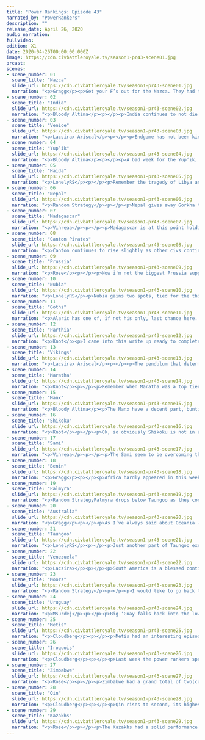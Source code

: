 ```yaml
---
title: "Power Rankings: Episode 43"
narrated_by: "PowerRankers"
description: ""
release_date: April 26, 2020
audio_narration:
fullvideo:
edition: X1
date: 2020-04-26T00:00:00.000Z
image: https://cdn.civbattleroyale.tv/season1-pr43-scene01.jpg
prcast:
scenes:
- scene_number: 01
  scene_title: "Nazca"
  slide_url: https://cdn.civbattleroyale.tv/season1-pr43-scene01.jpg
  narration: "<p>Gragg</p><p>Get your F’s out for the Nazca. They had the misfortune of being on the same continent as Uruguay and Kuikuro. Between those two the Nazca never really had a chance to expand and snowball. They never got off the ground in Endgame. As their last act of defiance they died to Venezuela instead of Uruguay. That leaves the Nazca killcount at 1 and Uruguay’s 0.</p>"
- scene_number: 02
  scene_title: "India"
  slide_url: https://cdn.civbattleroyale.tv/season1-pr43-scene02.jpg
  narration: "<p>Bloody Altima</p><p></p><p>India continues to not die. Now, this is dominantly because Palmyra continues to not commit to the execution, with a grand total of one badly injured Prawn Knight in range of Hyderabad’s Deep last we saw despite the fact that Zenobia clearly has open borders with Maratha and plenty of space to work with, but at the same time one can’t help but respect the fact that it’s a mountainous walled city on a hill with Comp Bow defenders, so even with four pop it’s got respectable survival numbers. Still, gods willing, the next part could easily be India’s last.</p>"
- scene_number: 03
  scene_title: "Venice"
  slide_url: https://cdn.civbattleroyale.tv/season1-pr43-scene03.jpg
  narration: "<p>Lacsirax Ariscal</p><p></p><p>Endgame has not been kind to Venice. Why should it have been? They’ve perennially underperformed, ever since missing clear as day opportunities to use their powerful navy back in the first Middle Ages (I guess having a blind leader didn’t help them spot those), and refusing to settle anywhere sensible at the start of the new Ancient Era. They won’t make it the top 20, but the Moors might yet bungle their invasion, or Enrico might find a peace offering lodged behind the sofa somewhere. It wouldn’t surprise me if they stuck around for another ten parts, each week providing a tiny dash of purple and another dull 200 words to the world. It would be very Venice of them.</p>"
- scene_number: 04
  scene_title: "Yup’ik"
  slide_url: https://cdn.civbattleroyale.tv/season1-pr43-scene04.jpg
  narration: "<p>Bloody Altima</p><p></p><p>A bad week for the Yup’ik, who joined the Runt Parade this week, losing all but one city to Shikoku’s desperate march east. Left with just Cev’aq, a mountainous, hilly, snowy city in the northernmost part of the world, they may actually survive for a while longer- Shikoku have bigger problems right now so even if they build a navy it’s not going to be a huge deal, Haida themselves just joined the Runt Parade as well, and the Metis will (probably) have a rather rough time invading the city between their small Ice Sheet Fleet and the overland terrain. I don’t see them joining the Black Parade anytime soon.</p>"
- scene_number: 05
  scene_title: "Haida"
  slide_url: https://cdn.civbattleroyale.tv/season1-pr43-scene05.jpg
  narration: "<p>LonelyRS</p><p></p><p>Remember the tragedy of Libya and Algeria? Remember how the two limped through North Africa, focusing on the religious game and inadvertently turning themselves into rumps by doing so, then died almost on top of each other while serving as the meat in the Moor/Songhai sandwich? Well, those of you who enjoy rumps racing to the bottom of the power rankings got a special treat this week: it’s happening again, and this time the setting is the frozen wastes of the coldest reaches of the Pacific Northwest. Koyah’s definitely the Libya, if we’re running with the theme of making comparisons to civs long gone. Libya, you’ll note, ended up surviving slightly longer. Unfortunately, Libya also was kind of torn to shreds in the span of a few parts, and, uh, the Haida’s quick and brutal evisceration by the Metis is certainly reminiscent of that. Will they die this part? Probably not, not when their capital is a two-tile island and their only relevant aggressors are a Metis and a Shikoku away. Will they die eventually? Almost certainly.</p>"
- scene_number: 06
  scene_title: "Nepal"
  slide_url: https://cdn.civbattleroyale.tv/season1-pr43-scene06.jpg
  narration: "<p>Random Strategy</p><p></p><p>Nepal gives away Gorkha to Taungoo, who ungratefully use it to citadel Kathmandu. But it's fine, they still have 2 unconquerable mountain cities. They still have 3 out of 4 neighbours attacking them due to Parthia joining in instead of Taungoo. But Parthia's presence actually weakens the coalition, because now instead of a constant stream of Kazakh knights going in one by one, Nepal instead has to deal with a constant stream of alternating knights and Grivpanvars going in one by one. (Grivpanvars are horseman replacements and weaker than knights.) It should be manageable. Their biggest risk is, like last part, that they will give away their cities, like they did just do to Taungoo.</p><p></p>"
- scene_number: 07
  scene_title: "Madagascar"
  slide_url: https://cdn.civbattleroyale.tv/season1-pr43-scene07.jpg
  narration: "<p>Vihreaa</p><p></p><p>Madagascar is at this point holding on until Zimbabwe declares war on them. With Zimbabwe currently researching the tech for frigates as well, I would say their days are numbered. Regardless of that, they still manage to climb 3 ranks this week, purely because everyone else was doing worse than them, which hey, if it works, right? Here’s to hoping they’ll get one of those settlers out to Antarctica before the Zimbabwean boats come calling.</p>"
- scene_number: 08
  scene_title: "Canton Pirates"
  slide_url: https://cdn.civbattleroyale.tv/season1-pr43-scene08.jpg
  narration: "<p>Canton continues to rise slightly as other civs continue to crumble around the cylinder. And at this point, that’s the only thing you can hope for that’s not a swift death. With mediocre stats and neighbors in the Qin and Taungoo, Ching Shih’s only real chance at a palpable gain is either a lucky snipe, or waiting for the collapse of one of their neighbors. And considering the power differences between Canton and their neighbors, even that’s not as likely as being curb stomped.</p>"
- scene_number: 09
  scene_title: "Prussia"
  slide_url: https://cdn.civbattleroyale.tv/season1-pr43-scene09.jpg
  narration: "<p>Rose</p><p></p><p>Now i'm not the biggest Prussia supporter, but even I couldn’t help but feel bad for the nation this part. Prussia suffered from the one thing that every nation fears will happen to them, being stuck without their capital. Even if the Prussians manage to take it back, the city will have a population total of 3 at best. Apparently this pity was shared by several world leaders however, as the Sami and the Goths have sworn to “take revenge” on the Vikings, but in a way this is worse for Prussia as this turns the odds of Prussia getting its capital back from slim to slimmer. At least Venice looks prime for the taking, but even that could be swiped by the Moors</p>"
- scene_number: 10
  scene_title: "Nubia"
  slide_url: https://cdn.civbattleroyale.tv/season1-pr43-scene10.jpg
  narration: "<p>LonelyRS</p><p>Nubia gains two spots, tied for the third most of any civ this part… despite doing almost nothing of note. Really, Africa as a whole was rather stagnant this time around, which, sure, seems very good for Piye on the surface. He doesn’t have to worry about dying horribly if the camera never turns his way. The camera’s trained to actively seek out those dying horrible deaths, so his not being shown on screen is probably a good thing considering how frail he is. The rub: every part he spends in relative peace, he’s only getting frailer. Between Benin, Palmyra, and Zimbabwe, Nubia’s drawn a tough group of neighbors, and even the least advanced among them is still getting almost double the science per turn Piye is. And Civ V, of course, is a game founded on the concept of snowballing. Right now, he might stand a chance of at least surviving if one of them elects to tear his civ to shreds. In a few parts? He probably won’t.</p>"
- scene_number: 11
  scene_title: "Goths"
  slide_url: https://cdn.civbattleroyale.tv/season1-pr43-scene11.jpg
  narration: "<p>Alaric has one of, if not his only, last chance here. The Vikings have only a fraction of their forces in their recent gains from Prussia, giving Alaric a damn good chance to take over the area. If he succeeds, Alaric can hopefully position himself to gain a better foothold in Europe. But if the invasion fails, Alaric will find himself with only three cities, a pitiful army, and neighboring the Kazakhs.  An attempt at Greco-Prussia could be made, but the peacekeepers are already starting to crowd the place. If Alaric doesn’t make some good moves in the next part, his small chances could evaporate.</p>"
- scene_number: 12
  scene_title: "Parthia"
  slide_url: https://cdn.civbattleroyale.tv/season1-pr43-scene12.jpg
  narration: "<p>Knot</p><p>I came into this write up ready to completely trash Parthia, but honestly, I can’t remember the last time they were in this good a position. They probably still can’t win, but they now have the potential to do something. If Mithridates can somehow get around the mountains, the war with Nepal could be a way to expand his empire. Maratha gets weaker and weaker every episode, so jumping into a well timed coalition could maybe get Parthia some decent cities that would increase their production. Even a war with Palmyra, while not good, might not completely sink them, as they have enough of a force to stall a little while. Now obviously, all of this is under the assumption that the Kazakhs completely forget they exist, because the moment they remember, Parthia’s done. However, the Kazakhs have way bigger fish to fry right now, so maybe they’ll let Parthia do something cool. Parthia has graduated from “Absolutely no way for them to ever do anything,” to “Slightly possible for them to be interesting before they die a fiery death,” and that’s about all I could ask for</p>"
- scene_number: 13
  scene_title: "Vikings"
  slide_url: https://cdn.civbattleroyale.tv/season1-pr43-scene13.jpg
  narration: "<p>Lacsirax Ariscal</p><p></p><p>The pendulum that determines the fate of the Viking people has been swinging wildly in the past few parts. One moment it’s deep in the red, as a decidedly blue threat takes a city straight from their homeland. And this episode it swung back to green, as they captured a capital and an inland city they never dreamt of taking by force. And just like that it violently judders back to red, as a new coalition descends on their homeland and their conquests alike. But I’ve taken a liking to the Vikings, and I’ve a somewhat drowsy belief that they’ll pull through regardless. They always do, right? The Vikings can only be killed by Ragnarok, and I think the tech for that isn’t until Future Worlds.</p>"
- scene_number: 14
  scene_title: "Maratha"
  slide_url: https://cdn.civbattleroyale.tv/season1-pr43-scene14.jpg
  narration: "<p>Knot</p><p></p><p>Remember when Maratha was a top tier contender? Remember when they had scarier stats than Taungoo, Qin, and Zimbabwe? Remember how they did nothing with those stats for turns and turns and turns on end? Remember when endgame gave them another shot at taking out their neighbors and being the power on the subcontinent? Remember when instead they were somehow less interesting than Nepal, as they just sat there wasting away, and it finally became clear that they were irrelevant?</p><p></p><p>Yeah, me neither.</p>"
- scene_number: 15
  scene_title: "Manx"
  slide_url: https://cdn.civbattleroyale.tv/season1-pr43-scene15.jpg
  narration: "<p>Bloody Altima</p><p>The Manx have a decent part, bunting out the ambitions (and undefended) Iroquois settle and quietly bulking up. They utterly failed to evict Sami from Greenland, but hey, can’t win ‘em all. Their stats are almost across the board better than the Vikings, particularly in production where they more than double the raiders. While they are set to avoid the slaughter the Vikings wrought upon them last time, they still have a few rather notable problems- number one, their navy is smaller and more primitive than you’d think for an island power. Number two, the Moors are still on the Isles, and they in turn have almost double the Manx’s manpower, and while certainly most of that isn’t going to be Manpower In Theatre, it’s still a relevant concern for the Manx. The Manx still have plenty of opportunities, particularly if they nab Astronomy and bulk up their navy, but they do need to act fast before the Vikings establish themselves as a real player on the continent or the Moors wake up.</p>"
- scene_number: 16
  scene_title: "Shikoku"
  slide_url: https://cdn.civbattleroyale.tv/season1-pr43-scene16.jpg
  narration: "<p>Knot</p><p></p><p>Ok, so obviously Shikoku is not in a good spot. A coalition featuring the top superstars of the cylinder all after your juicy land is not ever going to be good. The question is how bad is it gonna be? Can Shikoku keep enough of their land, maybe even take a few new cities, and eventually bounce back from this war, much like Pre-endgame Metis did against the Iroquois? Does Shikoku survive these wars but lose so much territory and waste so many resources that they can’t ever recover, living on as a pseudo rump state like the Iroquois did to the Apache? Or are we looking at “Songhai 2: Now in Asia”, where the Kazakhs and Qin, with some Metis help, partition the rest of Shikoku’s lands, and Ryota joins his comrades on the submarine. It’s not clear right now, so at the moment, Shikoku does not move. Only time will tell if a couple weeks from now, we’re talking about how well Shikoku came out of this war, or we’re writing them a eulogy.</p><p></p>"
- scene_number: 17
  scene_title: "Sami"
  slide_url: https://cdn.civbattleroyale.tv/season1-pr43-scene17.jpg
  narration: "<p>Vihreaa</p><p></p><p>The Sami seem to be overcoming this hurdle that they faced at the start, but they are still at best a regional power. Perhaps if this war with the Vikings is successful, then they will be able to gain control over a sizable portion of Europe. Oh how one could dream. Regardless of this, the Sami have several good places they can expand, seeing how Europe is still so fractured at the moment.</p>"
- scene_number: 18
  scene_title: "Benin"
  slide_url: https://cdn.civbattleroyale.tv/season1-pr43-scene18.jpg
  narration: "<p>Gragg</p><p></p><p>Africa hardly appeared in this week’s episode so we didn’t get a lot of updates on Benin’s situation. They did appear, however, in the director's cut. Here we see that they are poised to take advantage of Nubia’s long war with Zimbabwe. Whether they will or not is another matter. The Moors and Zimbabwe aren’t immediate threats so Benin should at least stay stable. On the other hand their only realistic expansion opportunity is a war with Nubia, and soon.</p>"
- scene_number: 19
  scene_title: "Palmyra"
  slide_url: https://cdn.civbattleroyale.tv/season1-pr43-scene19.jpg
  narration: "<p>Random StrategyPalmyra drops below Taungoo as they continue to stagnate. A few parts ago they were a forerunner for number of cities with 6 when the rest of the world had 4. Now, a few parts later, they are still only on 12 while the top-tiers have at least 18. They are way ahead of tier 3 civs, whose civs only have 6 or 7 cities, but being bottom of tier 2 is still slightly disappointing given their fast start. One strength they do have right now is good science; their tech is notably higher than the Metis or Qin's. What Palmyra needs right now is to crush one of their neighbours to gain more cities. They have one of the weakest set of neighbours in the game right now. The Goths and Nubia are both 3 city rumps that should be easy to take. Parthia, though not a rump,is also a decent conquest option since they are only half as strong as Palmyra. The only problem with these options is geography: there are mountains or sea protecting most of them, but nothing Palmyra's superior tech and production can't beat (that is if they use their tech advantage on units instead of cultural buildings). One final option is to take the Zimbabwe colony of Chibuene in Arabia, though Zimbabwe is on the verge of unlocking frigates, so it might not be wise to poke the beast.</p>"
- scene_number: 20
  scene_title: "Australia"
  slide_url: https://cdn.civbattleroyale.tv/season1-pr43-scene20.jpg
  narration: "<p>Gragg</p><p></p><p>As I’ve always said about Oceania - easy come, easy go. These small naval cities are difficult for an AI to defend. This episode it was Australia who learned that lesson the hard way. In a few episodes, maybe they’ll be on the other end of it. For now Australia expansion has been stalled but they are far from out of it. Their core is still safe and the Qin/Taungoo aren’t toooo scary yet.</p>"
- scene_number: 21
  scene_title: "Taungoo"
  slide_url: https://cdn.civbattleroyale.tv/season1-pr43-scene21.jpg
  narration: "<p>LonelyRS</p><p></p><p>Just another part of Taungoo executing what we’ve come to learn is their usual plan for these sorts of games: starting slow, coring up, then pouncing on a weak neighbor and doing their level best to unite Indonesia under their banner. The unlucky civ sacrificed upon the altar of Taungoo-being-good-actually this time around? Australia. Or, well, part of Australia, but who can tell, really? The island itself is probably going to remain a pipe dream no matter how many boats the Goo sends, but Hobart’s an easy target, and if that falls then Taungoo will have quite the power base on their hands, given the recent addition of the Nepalese city of Gorkha. Of course, given their non-Marathan relevant neighbors, that might not end up meaning much. Australia’s still got a shot at being stronger than them even after the consumption of a good third of their empire, and to the north the Qin lurk, set to grow even stronger at Shikoku’s expense. There’s rump states, yes, and they’re plentiful. But those free sources of extra cities will only last so long, and if Taungoo want to really leave their mark on this smaller cylinder, they’ll need to do more than just revel in the kill like they did last time around.</p>"
- scene_number: 22
  scene_title: "Venezuela"
  slide_url: https://cdn.civbattleroyale.tv/season1-pr43-scene22.jpg
  narration: "<p>Lacsirax</p><p></p><p>South America is a blessed continent to live in. Wars come, wars go, sure. But as long as you’re not a soldier, you’d hardly notice. Especially not for those Venezuelans living in their newest colonies, the sunny Caribbean islands, an archipelago that war has never once touched. And surely never will.</p><p></p><p>If it ever did come to it (and it won’t) Venezuela aren’t immediately done for. As the gap between Métis and Iroquois hegemony grows blurrier, Venezuela would be a handy ally for either side when the next inevitable war rolls around. With the sheer amount of coastal cities they’ve racked up in the region, their navy will soon be a huge fleet capable of flipping the Eastern Seaboard for generations of sailors. With Uruguay proven a non threat til planes, they’ve an outside chance of outgrowing the feared Blue Monolith.</p><p></p><p>(Oh, and they apparently eliminated someone this week. Barely worth this footnote, I forgot about it already.)</p>"
- scene_number: 23
  scene_title: "Moors"
  slide_url: https://cdn.civbattleroyale.tv/season1-pr43-scene23.jpg
  narration: "<p>Random Strategy</p><p></p><p>I would like to go back to my part 13 write-up of the Moors. Yes it was a long time ago. This is what I had to say “I would attack Songhai with my brand new trebuchets and grenadine cavalry (crossbow replacement the Moors are currently researching at this very moment). Songhai's western cities are particularly empty and Songhai is still stuck on classical military tech so I should be able to blitz a lot of cities. Then I can keep them thanks to tavern happiness (also unlocked at crossbows).” We all know what actually ended up happening... Well guess what? the Moors are in the same situation again! They are the only civ with crossbows while Benin is still stuck in the classical era (both their land troops and navy). The difference is that Benin isn't as empty as Songhai was, nor are they at such a big production disadvantage like Songhai was, though they would at the very least lose a bunch of coastal cities to the Moors superior navy. </p><p></p><p>However, the Moors are also pretty unlikely to attack Benin at the moment so that is mostly irrelevant. They're too busy with Venice and Prussia at the moment. Stettin is protected by forest hills which block artillery from shooting it and is thus extremely difficult to take and I don't think they can do so (though they can very easily get it in a peace deal). As for Venice, the Moors have wiped out Venice's entire military, and are currently setting up trebuchets. It will almost certainly fall by the next part. The Moor's last neighbour, the Manx, are currently rather lacking in the naval department and don't look to be much of a threat either. Though I wouldn't attack the Manx just yet - I would wait for frigate tech so that my colonies can defend themselves. Overall the Moors are in a great position. They're in the top 10 of all stats, including a nice 3rd on tech. But unlike other top 10 civs, they have great expansion opportunities! The whole of Europe is made up of weaker civs ripe for the taking! Their biggest threat is Benin who they would currently beat up if they fought (though this is only temporary and the match-up will even up once Benin researches crossbows and a medieval navy)</p><p></p>"
- scene_number: 24
  scene_title: "Uruguay"
  slide_url: https://cdn.civbattleroyale.tv/season1-pr43-scene24.jpg
  narration: "<p>Msurdej</p><p></p><p>Big ‘Guay falls back into the lower half of the top 10, as two things become clear. The first is that Venezuela isn’t going away any time soon. The two have comparable stats, though Lavalleja will probably pull ahead with a better production and city count. But the other thing is a bit more nuanced. Chavez is now the only feasible expansion route for the boys in blue now, and the only other ways are across an ocean.  Is it possible, sure. But it’s still quite a ways away, and still probably farther away than them overpowering Venezuela.</p>"
- scene_number: 25
  scene_title: "Metis"
  slide_url: https://cdn.civbattleroyale.tv/season1-pr43-scene25.jpg
  narration: "<p>Cloudberg</p><p></p><p>Metis had an interesting episode, in which they won a fight with Haida, lost a skirmish with the Iroquois, and made some impressive gains in the stats. Despite losing two minor Arctic cities, and razing everything they took from Haida, Metis now has more production and more cities than the Iroquois, an edge that is likely to increase as the Metis have room for more new cities than the Iroquois do. That said, until the statistical gap is a lot bigger than it is now, Metis will suffer from much the same problem as the Iroquois: each civilization’s only viable expansion route will be through the other. For now, Metis can still finish off the rump states of Yup’ik and Haida, and maybe take some cities from Shikoku, but after that it’s hard to see where to go except east. And that won’t be easy—expect more stalemate wars in the future.</p>"
- scene_number: 26
  scene_title: "Iroquois"
  slide_url: https://cdn.civbattleroyale.tv/season1-pr43-scene26.jpg
  narration: "<p>Cloudberg</p><p></p><p>Last week the power rankers speculated at length about the outcome of a future Iroquois-Metis war. And lo and behold, we got one this part, which went pretty much as expected: the Iroquois captured and razed a couple of undefended arctic cities, but the main front went nowhere, and the two sides made peace. This only reinforces the conclusion that the Iroquois, while strong, have no obvious path to further expansion for at least the foreseeable future. If they weren’t so bloody thicc, they probably wouldn’t be all the way up in fourth, and if they start to lose their statistical edge, expect them to drop like a rock.</p>"
- scene_number: 27
  scene_title: "Zimbabwe"
  slide_url: https://cdn.civbattleroyale.tv/season1-pr43-scene27.jpg
  narration: "<p>Rose</p><p></p><p>Zimbabwe had a grand total of two(count em two) mentions in this part. One of which was them being a part of the meme being featured within the part, with the other idolizing their fat stash of gold. This is relatively uncommon for a civ of its size, as one would at least expect a quick shot of the core of the nation.There is an old saying amongst the community that “no amount of power can save you from inactivity”, and that is true in this case where other power houses like Qin and the Kazakhs, and even the Iroqouis in some cases, are surpassing Zimbabwe. However, Zimbabwe is specing into navel tech, meaning that the nation may be able to colonize several untapped places around the cylinder, so this inactivity may change rapidly.</p>"
- scene_number: 28
  scene_title: "Qin"
  slide_url: https://cdn.civbattleroyale.tv/season1-pr43-scene28.jpg
  narration: "<p>Cloudberg</p><p></p><p>Qin rises to second, its highest rank ever, on the heels of a pair of bold wars against powerful neighbors. Qin attacked Australia and lost some outlying colonies but gained a city in Japan, which wasn’t exactly a resounding victory but it was at least exciting. Now Qin has declared war on Shikoku, and while Ying Zheng doesn’t seem totally prepared for the fight—Shikoku is in fact pressing the early advantage—the stats don’t lie. Qin has a much larger army, much more production, and an ally in the form of the Kazakhs, all factors which are sure to force the war to go in a very different direction very soon. The raw numbers also support a top 3 Qin: they’re third in military, tied for third in production, and third in cities. So why are they second and not third? Well, honestly, your guess is as good as mine.</p>"
- scene_number: 29
  scene_title: "Kazakhs"
  slide_url: https://cdn.civbattleroyale.tv/season1-pr43-scene29.jpg
  narration: "<p>Rose</p><p></p><p>The Kazakhs had a solid performance this part,powering through the front line of Shikoku, starting what historians will call “the crushing of Sakomoto’s hopes and dreams”. While the Kazakhs didn’t get as many cities from shikoku as they may had hoped for, the Kazakhs did gain a bunch of new cities via settlers, which will be useful for them in the long run. Additionally, the Kazakhs also have a metric ton of settlers on the board, meaning that they will most likely raze a bunch of the cities they capture and put an “oc do not steal” logo on their new gains. There is the possibility that the Kazakhs may peace out next part too, as their front line is stretched thin, however there shear production output of the Kazakhs likely negates this concern</p>"
---
```

